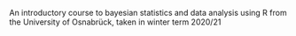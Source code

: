 An introductory course to bayesian statistics and data analysis using R from the University of Osnabrück, taken in winter term 2020/21
